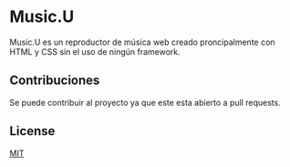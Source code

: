 # Music.U

Music.U es un reproductor de música web creado proncipalmente con HTML y CSS sin el uso de
ningún framework.


## Contribuciones

Se puede contribuir al proyecto ya que este esta abierto a pull requests.

## License
[MIT](https://choosealicense.com/licenses/mit/)
